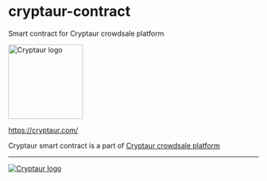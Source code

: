 # cryptaur-contract

Smart contract for Cryptaur crowdsale platform

<img src="https://cryptaur.github.io/images/Cryptaur-logo.png" alt="Cryptaur logo" width="150">

https://cryptaur.com/

Cryptaur smart contract is a part of [Cryptaur crowdsale platform](https://github.com/Cryptaur/cryptaur-crowdsale-platform)

---

[![Cryptaur logo](https://cryptaur.github.io/images/Cryptaur-logo-2.png "Cryptaur logo")](https://cryptaur.com/)
